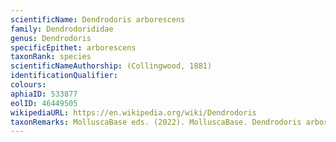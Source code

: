 ```yaml
---
scientificName: Dendrodoris arborescens
family: Dendrodorididae
genus: Dendrodoris
specificEpithet: arborescens
taxonRank: species
scientificNameAuthorship: (Collingwood, 1881)
identificationQualifier: 
colours:
aphiaID: 533877
eolID: 46449505
wikipediaURL: https://en.wikipedia.org/wiki/Dendrodoris
taxonRemarks: MolluscaBase eds. (2022). MolluscaBase. Dendrodoris arborescens (Collingwood, 1881). Accessed through: World Register of Marine Species at: https://www.marinespecies.org/aphia.php?p=taxdetails&id=533877 on 2022-02-24
---
```

